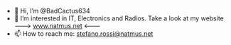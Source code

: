 - 👋 Hi, I’m @BadCactus634
- 👀 I’m interested in IT, Electronics and Radios.  Take a look at my website --->  www.natmus.net  <---
- 📫 How to reach me: stefano.rossi@natmus.net
